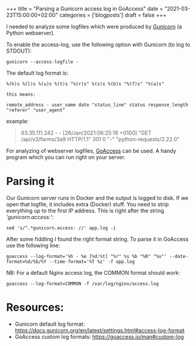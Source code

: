 +++
title = "Parsing a Gunicorn access log in GoAccess"
date = "2021-03-23T15:00:00+02:00"
categories = ['blogposts']
draft = false
+++

I needed to analyze some logfiles which were produced by [Gunicorn](https://gunicorn.org) (a Python webserver).
<!--more-->
To enable the access-log, use the following option with Gunicorn (to log to STDOUT):

	gunicorn --access-logfile -

The default log format is:

	%(h)s %(l)s %(u)s %(t)s "%(r)s" %(s)s %(b)s "%(f)s" "%(a)s"

	this means:

	remote_address - user_name date "status_line" status response_length "referer" "user_agent"

example:

>63.35.111.242 - - [26/Jan/2021:06:25:16 +0100] "GET /api/v3/farms/3a9 HTTP/1.1" 301 0 "-" "python-requests/2.22.0"

For analyzing of webserver logfiles, [GoAccess](https://goaccess.io) can be used. A handy program which you can run right on your server.
# Parsing it
Our Gunicorn server runs in Docker and the output is logged to disk. If we open that logfile, it includes extra (Docker) stuff. You need to strip everything up to the first IP address. This is right after the string *'gunicorn.access:'*:

	sed 's/^.*gunicorn.access: //' app.log -i

After some fiddling I found the right format string. To parse it in GoAccess use the following line:

	goaccess --log-format='%h - %e [%d:%t] "%r" %s %b "%R" "%u"' --date-format=%d/%b/%Y --time-format='%T %z' -f app.log


NB: For a default Nginx access log, the COMMON format should work:

	goaccess --log-format=COMMON -f /var/log/nginx/access.log



# Resources:
- Gunicorn default log format: https://docs.gunicorn.org/en/latest/settings.html#access-log-format
- GoAccess custom log formats: https://goaccess.io/man#custom-log

